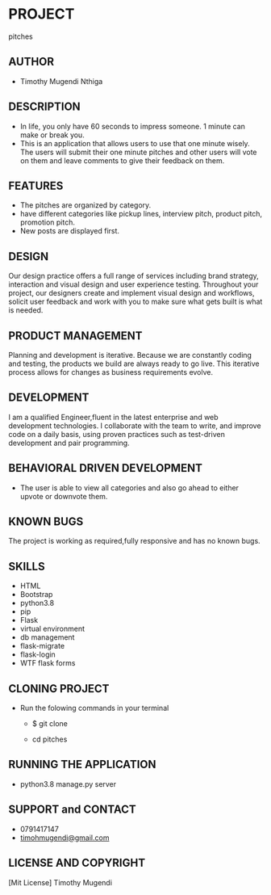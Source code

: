 # PROJECT
pitches
## AUTHOR

* Timothy Mugendi Nthiga

## DESCRIPTION
* In life, you only have 60 seconds to impress someone. 1 minute can make or break you. 
* This is an application that allows users to use that one minute wisely. The users will submit their one minute pitches and other users will vote on them and leave comments to give their feedback on them.


## FEATURES

* The pitches are organized by category. 
* have different categories like pickup lines, interview pitch, product pitch, promotion pitch.
* New posts are displayed first.

## DESIGN
Our design practice offers a full range of services including brand strategy, interaction and visual design and user experience testing.
Throughout your project, our designers create and implement visual design and workflows, solicit user feedback and work with you to make sure what gets built is what is needed.
## PRODUCT MANAGEMENT
Planning and development is iterative. Because we are constantly coding and testing, the products we build are always ready to go live. 
This iterative process allows for changes as business requirements evolve.
## DEVELOPMENT
I am a qualified Engineer,fluent in the latest enterprise and web development technologies.
I collaborate with the team to write, and improve code on a daily basis, using proven practices such as test-driven development and pair programming.

## BEHAVIORAL DRIVEN DEVELOPMENT

* The user is able to view all categories and also go ahead to either upvote or downvote them.

## KNOWN BUGS
The project is working as required,fully responsive and has no known bugs.

## SKILLS
* HTML
* Bootstrap
* python3.8
* pip
* Flask
* virtual environment
* db management
* flask-migrate
* flask-login
* WTF flask forms

## CLONING PROJECT

* Run the folowing commands in your terminal
    * $ git clone 

    * cd pitches

## RUNNING THE APPLICATION

 * python3.8 manage.py server

 ## SUPPORT and CONTACT
 * 0791417147
 * timohmugendi@gmail.com

 ## LICENSE AND COPYRIGHT
[Mit License] Timothy Mugendi